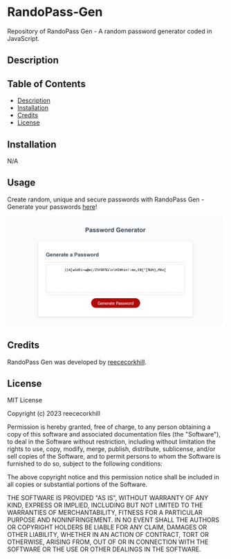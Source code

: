 # RandoPass-Gen
Repository of RandoPass Gen - A random password generator coded in JavaScript.

## Description


## Table of Contents

- [Description](#description)
- [Installation](#installation)
- [Credits](#credits)
- [License](#license)

## Installation

N/A

## Usage

Create random, unique and secure passwords with RandoPass Gen - Generate your passwords <a href="https://reececorkhill.github.io/RandoPass-Gen/"> here</a>!

![Screenshot of finance calculator homepage.](images/RandoPass-Gen.PNG)

## Credits

RandoPass Gen was developed by <a href="https://github.com/reececorkhill">reececorkhill</a>.

## License

MIT License

Copyright (c) 2023 reececorkhill

Permission is hereby granted, free of charge, to any person obtaining a copy
of this software and associated documentation files (the "Software"), to deal
in the Software without restriction, including without limitation the rights
to use, copy, modify, merge, publish, distribute, sublicense, and/or sell
copies of the Software, and to permit persons to whom the Software is
furnished to do so, subject to the following conditions:

The above copyright notice and this permission notice shall be included in all
copies or substantial portions of the Software.

THE SOFTWARE IS PROVIDED "AS IS", WITHOUT WARRANTY OF ANY KIND, EXPRESS OR
IMPLIED, INCLUDING BUT NOT LIMITED TO THE WARRANTIES OF MERCHANTABILITY,
FITNESS FOR A PARTICULAR PURPOSE AND NONINFRINGEMENT. IN NO EVENT SHALL THE
AUTHORS OR COPYRIGHT HOLDERS BE LIABLE FOR ANY CLAIM, DAMAGES OR OTHER
LIABILITY, WHETHER IN AN ACTION OF CONTRACT, TORT OR OTHERWISE, ARISING FROM,
OUT OF OR IN CONNECTION WITH THE SOFTWARE OR THE USE OR OTHER DEALINGS IN THE
SOFTWARE.
